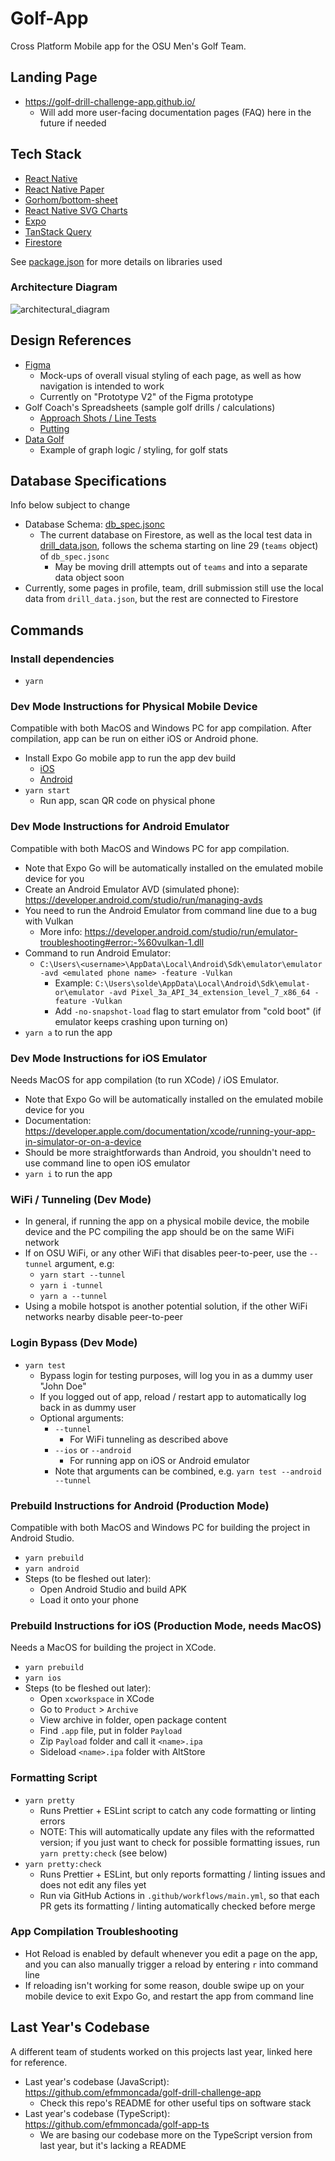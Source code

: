 # Golf-App

Cross Platform Mobile app for the OSU Men's Golf Team.

## Landing Page

- https://golf-drill-challenge-app.github.io/
  - Will add more user-facing documentation pages (FAQ) here in the future if needed

## Tech Stack

- [React Native](https://reactnative.dev/)
- [React Native Paper](https://reactnativepaper.com/)
- [Gorhom/bottom-sheet](https://ui.gorhom.dev/components/bottom-sheet/)
- [React Native SVG Charts](https://www.npmjs.com/package/react-native-svg-charts)
- [Expo](https://expo.dev/)
- [TanStack Query](https://tanstack.com/query/latest/docs/framework/react/overview)
- [Firestore](https://firebase.google.com/docs/firestore)

See [package.json](package.json) for more details on libraries used

### Architecture Diagram

![architectural_diagram](https://i.imgur.com/t1Y4ARm.png)

## Design References

- [Figma](https://www.figma.com/file/8fP7vgmQ9kNhYeyFIS5guP/OSU-Golf-App-Prototype?type=design&node-id=1840%3A1676&mode=design&t=vQ8CIjrhrU7uoO9z-1)
  - Mock-ups of overall visual styling of each page, as well as how navigation is intended to work
  - Currently on "Prototype V2" of the Figma prototype
- Golf Coach's Spreadsheets (sample golf drills / calculations)
  - [Approach Shots / Line Tests](https://docs.google.com/spreadsheets/d/1ZufXjRCTzbIqJln_fJ5NDvNo0ahHIM-bkv9ZB8a6Drw/edit#gid=259638677)
  - [Putting](https://docs.google.com/spreadsheets/d/12gnHaMyzP0eGAi3MGVBYaG5obCJ0xri9d0RiqiWKfuA/edit#gid=865463318)
- [Data Golf](https://datagolf.com/player-profiles?dg_id=18841)
  - Example of graph logic / styling, for golf stats

## Database Specifications

Info below subject to change

- Database Schema: [db_spec.jsonc](db_spec.jsonc)
  - The current database on Firestore, as well as the local test data in [drill_data.json](drill_data.json), follows the schema starting on line 29 (`teams` object) of `db_spec.jsonc`
    - May be moving drill attempts out of `teams` and into a separate data object soon
- Currently, some pages in profile, team, drill submission still use the local data from `drill_data.json`, but the rest are connected to Firestore

## Commands

### Install dependencies

- `yarn`

### Dev Mode Instructions for Physical Mobile Device

Compatible with both MacOS and Windows PC for app compilation. After compilation, app can be run on either iOS or Android phone.

- Install Expo Go mobile app to run the app dev build
  - [iOS](https://apps.apple.com/us/app/expo-go/id982107779)
  - [Android](https://play.google.com/store/apps/details?id=host.exp.exponent&hl=en_US&gl=US)
- `yarn start`
  - Run app, scan QR code on physical phone

### Dev Mode Instructions for Android Emulator

Compatible with both MacOS and Windows PC for app compilation.

- Note that Expo Go will be automatically installed on the emulated mobile device for you
- Create an Android Emulator AVD (simulated phone): https://developer.android.com/studio/run/managing-avds
- You need to run the Android Emulator from command line due to a bug with Vulkan
  - More info: https://developer.android.com/studio/run/emulator-troubleshooting#error:-%60vulkan-1.dll
- Command to run Android Emulator:
  - `C:\Users\<username>\AppData\Local\Android\Sdk\emulator\emulator -avd <emulated phone name> -feature -Vulkan`
    - Example: `C:\Users\solde\AppData\Local\Android\Sdk\emulat-or\emulator -avd Pixel_3a_API_34_extension_level_7_x86_64 -feature -Vulkan`
    - Add `-no-snapshot-load` flag to start emulator from "cold boot" (if emulator keeps crashing upon turning on)
- `yarn a` to run the app

### Dev Mode Instructions for iOS Emulator

Needs MacOS for app compilation (to run XCode) / iOS Emulator.

- Note that Expo Go will be automatically installed on the emulated mobile device for you
- Documentation: https://developer.apple.com/documentation/xcode/running-your-app-in-simulator-or-on-a-device
- Should be more straightforwards than Android, you shouldn't need to use command line to open iOS emulator
- `yarn i` to run the app

### WiFi / Tunneling (Dev Mode)

- In general, if running the app on a physical mobile device, the mobile device and the PC compiling the app should be on the same WiFi network
- If on OSU WiFi, or any other WiFi that disables peer-to-peer, use the `--tunnel` argument, e.g:
  - `yarn start --tunnel`
  - `yarn i -tunnel`
  - `yarn a --tunnel`
- Using a mobile hotspot is another potential solution, if the other WiFi networks nearby disable peer-to-peer

### Login Bypass (Dev Mode)

- `yarn test`
  - Bypass login for testing purposes, will log you in as a dummy user "John Doe"
  - If you logged out of app, reload / restart app to automatically log back in as dummy user
  - Optional arguments:
    - `--tunnel`
      - For WiFi tunneling as described above
    - `--ios` or `--android`
      - For running app on iOS or Android emulator
    - Note that arguments can be combined, e.g. `yarn test --android --tunnel`

### Prebuild Instructions for Android (Production Mode)

Compatible with both MacOS and Windows PC for building the project in Android Studio.

- `yarn prebuild`
- `yarn android`
- Steps (to be fleshed out later):
  - Open Android Studio and build APK
  - Load it onto your phone

### Prebuild Instructions for iOS (Production Mode, needs MacOS)

Needs a MacOS for building the project in XCode.

- `yarn prebuild`
- `yarn ios`
- Steps (to be fleshed out later):
  - Open `xcworkspace` in XCode
  - Go to `Product` > `Archive`
  - View archive in folder, open package content
  - Find `.app` file, put in folder `Payload`
  - Zip `Payload` folder and call it `<name>.ipa`
  - Sideload `<name>.ipa` folder with AltStore

### Formatting Script

- `yarn pretty`
  - Runs Prettier + ESLint script to catch any code formatting or linting errors
  - NOTE: This will automatically update any files with the reformatted version; if you just want to check for possible formatting issues, run `yarn pretty:check` (see below)
- `yarn pretty:check`
  - Runs Prettier + ESLint, but only reports formatting / linting issues and does not edit any files yet
  - Run via GitHub Actions in `.github/workflows/main.yml`, so that each PR gets its formatting / linting automatically checked before merge

### App Compilation Troubleshooting

- Hot Reload is enabled by default whenever you edit a page on the app, and you can also manually trigger a reload by entering `r` into command line
- If reloading isn't working for some reason, double swipe up on your mobile device to exit Expo Go, and restart the app from command line

## Last Year's Codebase

A different team of students worked on this projects last year, linked here for reference.

- Last year's codebase (JavaScript): https://github.com/efmmoncada/golf-drill-challenge-app
  - Check this repo's README for other useful tips on software stack
- Last year's codebase (TypeScript): https://github.com/efmmoncada/golf-app-ts
  - We are basing our codebase more on the TypeScript version from last year, but it's lacking a README
